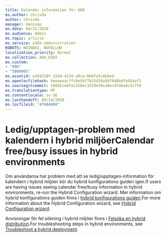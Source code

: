 ```yaml
---
title: Kalender information för 608
ms.author: chrisda
author: chrisda
manager: dansimp
ms.date: 04/21/2020
ms.audience: Admin
ms.topic: article
ms.service: o365-administration
ROBOTS: NOINDEX, NOFOLLOW
localization_priority: Normal
ms.collection: Adm_O365
ms.custom:
- "896"
- "3800005"
ms.assetid: e269310f-32d4-423d-a9ce-0b6fe5c8b5ed
ms.openlocfilehash: beeaeeacffc8e56f7b25458a9978d0bdfe954af1
ms.sourcegitcommit: c6692ce0fa1358ec3529e59ca0ecdfdea4cdc759
ms.translationtype: MT
ms.contentlocale: sv-SE
ms.lasthandoff: 09/14/2020
ms.locfileid: "47684608"
---
```

# <a name="calendar-freebusy-issues-in-hybrid-environments"></a><span data-ttu-id="42314-102">Ledig/upptagen-problem med kalendern i hybrid miljöer</span><span class="sxs-lookup"><span data-stu-id="42314-102">Calendar free/busy issues in hybrid environments</span></span>

<span data-ttu-id="42314-103">Om användarna har problem med att se ledig/upptagen-information för kalendern i hybrid miljöer kör du hybrid konfigurations guiden igen.</span><span class="sxs-lookup"><span data-stu-id="42314-103">If users are having issues seeing calendar free/busy information in hybrid environments, re-run the Hybrid Configuration wizard.</span></span> <span data-ttu-id="42314-104">Mer information om hybrid konfigurations guiden finns i [hybrid konfigurations guiden](https://go.microsoft.com/fwlink/p/?linkid=528149).</span><span class="sxs-lookup"><span data-stu-id="42314-104">For more information about the Hybrid Configuration wizard, see [Hybrid Configuration wizard](https://go.microsoft.com/fwlink/p/?linkid=528149).</span></span>

<span data-ttu-id="42314-105">Anvisningar för fel sökning i hybrid miljöer finns i [Felsöka en hybrid distribution](https://technet.microsoft.com/library/jj659053.aspx).</span><span class="sxs-lookup"><span data-stu-id="42314-105">For troubleshooting steps in hybrid environments, see [Troubleshoot a hybrid deployment](https://technet.microsoft.com/library/jj659053.aspx).</span></span>
